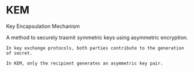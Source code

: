# KEM

Key Encapsulation Mechanism

A method to securely trasmit symmetric keys using asymmetric encryption.

~~~admonish note title="Key exchange vs. KEM"
In key exchange protocols, both parties contribute to the generation of secret.

In KEM, only the recipient generates an asymmetric key pair.
~~~
